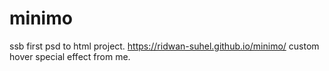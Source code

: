 # minimo
ssb first psd to html project. https://ridwan-suhel.github.io/minimo/
custom hover special effect from me.
